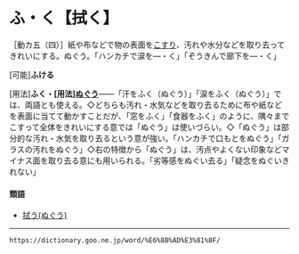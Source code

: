 # ふ・く【拭く】

［動カ五（四）］紙や布などで物の表面を[こすり](こする（擦る）)、汚れや水分などを取り去ってきれいにする。ぬぐう。「ハンカチで涙を―・く」「ぞうきんで廊下を―・く」

\[可能\]**ふける**

\[用法\]**ふく・\[用法\][ぬぐう](https://dictionary.goo.ne.jp/word/%E6%8B%AD%E3%81%86/#jn-169230)**――「汗をふく（ぬぐう）」「涙をふく（ぬぐう）」では、両語とも使える。◇どちらも汚れ・水気などを取り去るために布や紙などを表面に当てて動かすことだが、「窓をふく」「食器をふく」のように、隅々までこすって全体をきれいにする意では「ぬぐう」は使いづらい。◇「ぬぐう」は部分的な汚れ・水気を取り去るという意が強い。「ハンカチで口もとをぬぐう」「ガラスの汚れをぬぐう」◇右の特徴から「ぬぐう」は、汚点やよくない印象などマイナス面を取り去る意にも用いられる。「劣等感をぬぐい去る」「疑念をぬぐいきれない」

#### 類語

-   [拭う(ぬぐう)](https://dictionary.goo.ne.jp/word/%E6%8B%AD%E3%81%86/#jn-169230)

---
`https://dictionary.goo.ne.jp/word/%E6%8B%AD%E3%81%8F/`